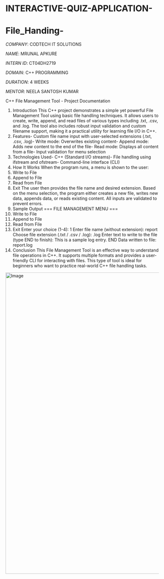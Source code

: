 # INTERACTIVE-QUIZ-APPLICATION-
# File_Handing-
*COMPANY*: CODTECH IT SOLUTIONS

*NAME*: MRUNAL APKURE

*INTERN ID*: CT04DH2719

*DOMAIN*: C++ PROGRAMMING

*DURATION*: 4 WEEKS

*MENTOR*:  NEELA SANTOSH KUMAR


C++ File Management Tool - Project Documentation
 1. Introduction
 This C++ project demonstrates a simple yet powerful File Management Tool using basic file
 handling techniques. 
It allows users to create, write, append, and read files of various types including .txt, .csv, and .log.
 The tool also includes robust input validation and custom filename support, making it a practical
 utility for learning file I/O in C++.
 2. Features- Custom file name input with user-selected extensions (.txt, .csv, .log)- Write mode: Overwrites existing content- Append mode: Adds new content to the end of the file- Read mode: Displays all content from a file- Input validation for menu selection
 3. Technologies Used- C++ (Standard I/O streams)- File handling using ifstream and ofstream- Command-line interface (CLI)
 4. How It Works
 When the program runs, a menu is shown to the user:
 1. Write to File
 2. Append to File
 3. Read from File
 4. Exit
 The user then provides the file name and desired extension. Based on the menu selection, the
program either creates a new file, writes new data, appends data, or reads existing content.
 All inputs are validated to prevent errors.
 5. Sample Output
 === FILE MANAGEMENT MENU ===
 1. Write to File
 2. Append to File
 3. Read from File
 4. Exit
 Enter your choice (1-4): 1
 Enter file name (without extension): report
 Choose file extension (.txt / .csv / .log): .log
 Enter text to write to the file (type END to finish):
 This is a sample log entry.
 END
 Data written to file: report.log
 6. Conclusion
 This File Management Tool is an effective way to understand file operations in C++. It supports
 multiple formats and provides a user-friendly CLI for interacting with files.
 This type of tool is ideal for beginners who want to practice real-world C++ file handling tasks.
<img width="1565" height="989" alt="Image" src="https://github.com/user-attachments/assets/986c0111-5e31-4730-8744-6631d91273a9" />
